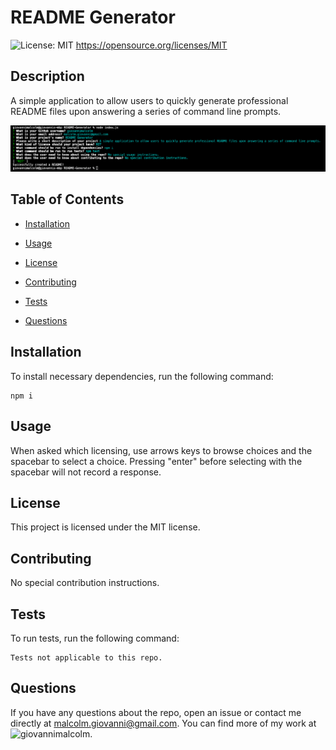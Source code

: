 # README Generator
  ![License: MIT](https://img.shields.io/badge/License-MIT-yellow.svg)
       https://opensource.org/licenses/MIT

  ## Description

A simple application to allow users to quickly generate professional README files upon answering a series of command line prompts.

![Screenshot](https://github.com/giovannimalcolm/README-Generator/blob/main/images/Example.png?raw=true)

## Table of Contents

* [Installation](#installation)

* [Usage](#usage)

* [License](#license)

* [Contributing](#contributing)

* [Tests](#tests)

* [Questions](#questions)

## Installation

To install necessary dependencies, run the following command: 

```
npm i
```

## Usage

When asked which licensing, use arrows keys to browse choices and the spacebar to select a choice. Pressing "enter"
before selecting with the spacebar will not record a response. 

## License 

This project is licensed under the MIT license.

## Contributing 

No special contribution instructions.

## Tests

To run tests, run the following command:

```
Tests not applicable to this repo.
```

## Questions

If you have any questions about the repo, open an issue or contact me directly at malcolm.giovanni@gmail.com. 
You can find more of my work at ![giovannimalcolm](https://github.com/giovannimalcolm/).
